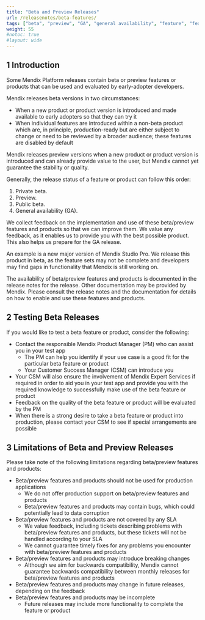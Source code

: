 ```yaml
---
title: "Beta and Preview Releases"
url: /releasenotes/beta-features/
tags: ["beta", "preview", "GA", "general availability", "feature", "feature flag", "product"]
weight: 55
#notoc: true
#layout: wide
---
```


## 1 Introduction

Some Mendix Platform releases contain beta or preview features or products that can be used and evaluated by early-adopter developers. 

Mendix releases beta versions in two circumstances:

* When a new product or product version is introduced and made available to early adopters so that they can try it
* When individual features are introduced within a non-beta product which are, in principle, production-ready but are either subject to change or need to be reviewed by a broader audience; these features are disabled by default

Mendix releases preview versions when a new product or product version is introduced and can already provide value to the user, but Mendix cannot yet guarantee the stability or quality.

Generally, the release status of a feature or product can follow this order:

1. Private beta.
2. Preview.
3. Public beta.
4. General availability (GA).

We collect feedback on the implementation and use of these beta/preview features and products so that we can improve them. We value any feedback, as it enables us to provide you with the best possible product. This also helps us prepare for the GA release.

An example is a new major version of Mendix Studio Pro. We release this product in beta, as the feature sets may not be complete and developers may find gaps in functionality that Mendix is still working on.

The availability of beta/preview features and products is documented in the release notes for the release. Other documentation may be provided by Mendix. Please consult the release notes and the documentation for details on how to enable and use these features and products.

## 2 Testing Beta Releases

If you would like to test a beta feature or product, consider the following:

* Contact the responsible Mendix Product Manager (PM) who can assist you in your test app
    * The PM can help you identify if your use case is a good fit for the particular beta feature or product
    * Your Customer Success Manager (CSM) can introduce you
* Your CSM will also ensure the involvement of Mendix Expert Services if required in order to aid you in your test app and provide you with the required knowledge to successfully make use of the beta feature or product
* Feedback on the quality of the beta feature or product will be evaluated by the PM
* When there is a strong desire to take a beta feature or product into production, please contact your CSM to see if special arrangements are possible

## 3 Limitations of Beta and Preview Releases

Please take note of the following limitations regarding beta/preview features and products:

* Beta/preview features and products should not be used for production applications
    * We do not offer production support on beta/preview features and products
    * Beta/preview features and products may contain bugs, which could potentially lead to data corruption
* Beta/preview features and products are not covered by any SLA
    * We value feedback, including tickets describing problems with beta/preview features and products, but these tickets will not be handled according to your SLA
    * We cannot guarantee timely fixes for any problems you encounter with beta/preview features and products 
* Beta/preview features and products may introduce breaking changes
    * Although we aim for backwards compatibility, Mendix cannot guarantee backwards compatibility between monthly releases for beta/preview features and products
* Beta/preview features and products may change in future releases, depending on the feedback
* Beta/preview features and products may be incomplete
    * Future releases may include more functionality to complete the feature or product
 
